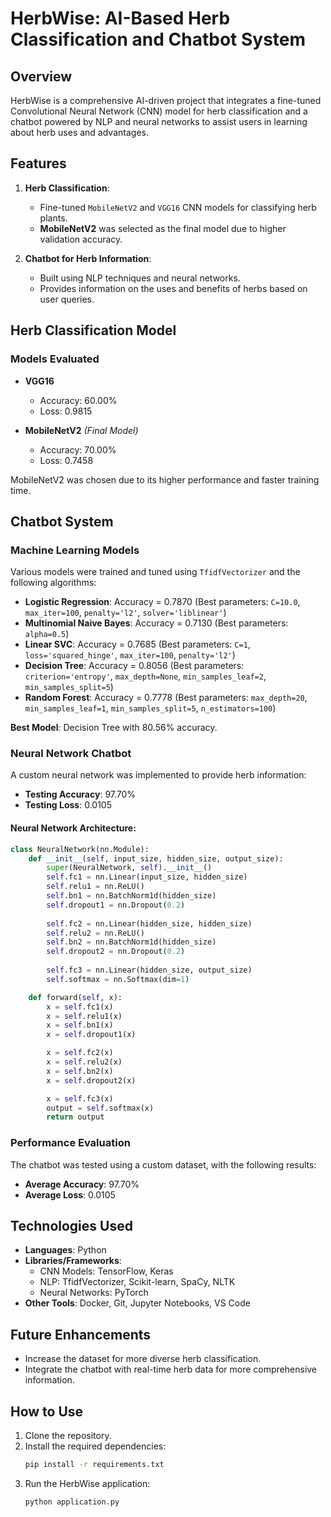 # HerbWise: AI-Based Herb Classification and Chatbot System

## Overview
HerbWise is a comprehensive AI-driven project that integrates a fine-tuned Convolutional Neural Network (CNN) model for herb classification and a chatbot powered by NLP and neural networks to assist users in learning about herb uses and advantages.

## Features
1. **Herb Classification**: 
   - Fine-tuned `MobileNetV2` and `VGG16` CNN models for classifying herb plants.
   - **MobileNetV2** was selected as the final model due to higher validation accuracy.
   
2. **Chatbot for Herb Information**:
   - Built using NLP techniques and neural networks.
   - Provides information on the uses and benefits of herbs based on user queries.

## Herb Classification Model

### Models Evaluated
- **VGG16**
  - Accuracy: 60.00%
  - Loss: 0.9815
  
- **MobileNetV2** *(Final Model)*
  - Accuracy: 70.00%
  - Loss: 0.7458

MobileNetV2 was chosen due to its higher performance and faster training time.

## Chatbot System

### Machine Learning Models
Various models were trained and tuned using `TfidfVectorizer` and the following algorithms:

- **Logistic Regression**: Accuracy = 0.7870 (Best parameters: `C=10.0`, `max_iter=100`, `penalty='l2'`, `solver='liblinear'`)
- **Multinomial Naive Bayes**: Accuracy = 0.7130 (Best parameters: `alpha=0.5`)
- **Linear SVC**: Accuracy = 0.7685 (Best parameters: `C=1`, `loss='squared_hinge'`, `max_iter=100`, `penalty='l2'`)
- **Decision Tree**: Accuracy = 0.8056 (Best parameters: `criterion='entropy'`, `max_depth=None`, `min_samples_leaf=2`, `min_samples_split=5`)
- **Random Forest**: Accuracy = 0.7778 (Best parameters: `max_depth=20`, `min_samples_leaf=1`, `min_samples_split=5`, `n_estimators=100`)

**Best Model**: Decision Tree with 80.56% accuracy.

### Neural Network Chatbot
A custom neural network was implemented to provide herb information:

- **Testing Accuracy**: 97.70%
- **Testing Loss**: 0.0105

#### Neural Network Architecture:
```python
class NeuralNetwork(nn.Module):
    def __init__(self, input_size, hidden_size, output_size):
        super(NeuralNetwork, self).__init__()
        self.fc1 = nn.Linear(input_size, hidden_size)
        self.relu1 = nn.ReLU()
        self.bn1 = nn.BatchNorm1d(hidden_size)
        self.dropout1 = nn.Dropout(0.2)
        
        self.fc2 = nn.Linear(hidden_size, hidden_size)
        self.relu2 = nn.ReLU()
        self.bn2 = nn.BatchNorm1d(hidden_size)
        self.dropout2 = nn.Dropout(0.2)
        
        self.fc3 = nn.Linear(hidden_size, output_size)
        self.softmax = nn.Softmax(dim=1)

    def forward(self, x):
        x = self.fc1(x)
        x = self.relu1(x)
        x = self.bn1(x)
        x = self.dropout1(x)

        x = self.fc2(x)
        x = self.relu2(x)
        x = self.bn2(x)
        x = self.dropout2(x)

        x = self.fc3(x)
        output = self.softmax(x)
        return output
```

### Performance Evaluation
The chatbot was tested using a custom dataset, with the following results:
- **Average Accuracy**: 97.70%
- **Average Loss**: 0.0105

## Technologies Used
- **Languages**: Python
- **Libraries/Frameworks**: 
  - CNN Models: TensorFlow, Keras
  - NLP: TfidfVectorizer, Scikit-learn, SpaCy, NLTK
  - Neural Networks: PyTorch
- **Other Tools**: Docker, Git, Jupyter Notebooks, VS Code

## Future Enhancements
- Increase the dataset for more diverse herb classification.
- Integrate the chatbot with real-time herb data for more comprehensive information.

## How to Use
1. Clone the repository.
2. Install the required dependencies:
   ```bash
   pip install -r requirements.txt
   ```
3. Run the HerbWise application:
   ```bash
   python application.py
   ```
